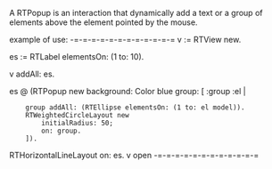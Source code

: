 A RTPopup is an interaction that dynamically add a text or a group of elements above the element pointed by the mouse.

example of use:
-=-=-=-=-=-=-=-=-=-=-=-=
v := RTView new.

es := RTLabel elementsOn: (1 to: 10).

v addAll: es.

es @ (RTPopup new 
	background: Color blue
	group: [ :group :el |  
 
		group addAll: (RTEllipse elementsOn: (1 to: el model)).
		RTWeightedCircleLayout new
			initialRadius: 50;
			on: group.
		]).

RTHorizontalLineLayout on: es.
v open
-=-=-=-=-=-=-=-=-=-=-=-=